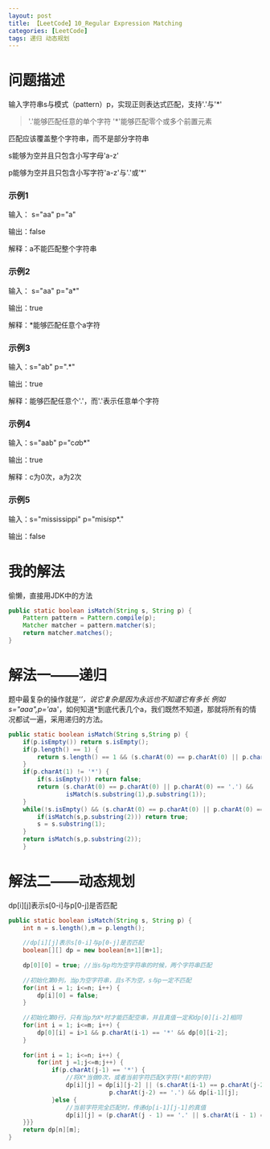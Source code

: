 ```yaml
---
layout: post
title: 【LeetCode】10_Regular Expression Matching
categories: [LeetCode]
tags: 递归 动态规划
---
```


# 问题描述

输入字符串s与模式（pattern）p，实现正则表达式匹配，支持'.'与'*'

> '.'能够匹配任意的单个字符
> '*'能够匹配零个或多个前置元素

匹配应该覆盖整个字符串，而不是部分字符串

s能够为空并且只包含小写字母'a-z'

p能够为空并且只包含小写字符'a-z'与'.'或'*'

### 示例1

输入： s="aa" p="a"

输出：false

解释：a不能匹配整个字符串

### 示例2

输入： s="aa" p="a*"

输出：true

解释：*能够匹配任意个a字符

### 示例3

输入：s="ab" p=".*"

输出：true

解释：能够匹配任意个'.'，而'.'表示任意单个字符

### 示例4

输入：s="aab" p="c*a*b*"

输出：true

解释：c为0次，a为2次

### 示例5

输入：s="mississippi" p="mis*is*p*."

输出：false

# 我的解法

偷懒，直接用JDK中的方法

```java
public static boolean isMatch(String s, String p) {
	Pattern pattern = Pattern.compile(p);
	Matcher matcher = pattern.matcher(s);
	return matcher.matches();     
}
```

# 解法一——递归

题中最复杂的操作就是‘*’，说它复杂是因为永远也不知道它有多长
例如s="aaa",p='a*a'，如何知道*到底代表几个a，我们既然不知道，那就将所有的情况都试一遍，采用递归的方法。

```java
public static boolean isMatch(String s,String p) {
	if(p.isEmpty()) return s.isEmpty();
	if(p.length() == 1) {
		return s.length() == 1 && (s.charAt(0) == p.charAt(0) || p.charAt(0) == '.');
	}
	if(p.charAt(1) != '*') {
		if(s.isEmpty()) return false;
		return (s.charAt(0) == p.charAt(0) || p.charAt(0) == '.') && 
				isMatch(s.substring(1),p.substring(1));
	}
	while(!s.isEmpty() && (s.charAt(0) == p.charAt(0) || p.charAt(0) == '.')) {
		if(isMatch(s,p.substring(2))) return true;
		s = s.substring(1);
	}
	return isMatch(s,p.substring(2));	
	}
```

# 解法二——动态规划

dp[i][j]表示s[0-i]与p[0-j]是否匹配

```java
public static boolean isMatch(String s, String p) {
	int n = s.length(),m = p.length();
	
	//dp[i][j]表示s[0-i]与p[0-j]是否匹配
	boolean[][] dp = new boolean[n+1][m+1];
		
	dp[0][0] = true; //当s与p均为空字符串的时候，两个字符串匹配
		
	//初始化第0列，当p为空字符串，且s不为空，s与p一定不匹配
	for(int i = 1; i<=n; i++) {
		dp[i][0] = false;
	}
	
	//初始化第0行，只有当p为X*时才能匹配空串，并且真值一定和dp[0][i-2]相同
	for(int i = 1; i<=m; i++) {
		dp[0][i] = i>1 && p.charAt(i-1) == '*' && dp[0][i-2];
	}
		
	for(int i = 1; i<=n; i++) {
		for(int j =1;j<=m;j++) {	
			if(p.charAt(j-1) == '*') {
				//将X*当做0次，或者当前字符匹配X字符(*前的字符)
				dp[i][j] = dp[i][j-2] || (s.charAt(i-1) == p.charAt(j-2) ||
							p.charAt(j-2) == '.') && dp[i-1][j];
			}else {
				//当前字符完全匹配时，传递dp[i-1][j-1]的真值
				dp[i][j] = (p.charAt(j - 1) == '.' || s.charAt(i - 1) == p.charAt(j - 1)) && dp[i-1][j-1];
	}}}
	return dp[n][m];
}
```

